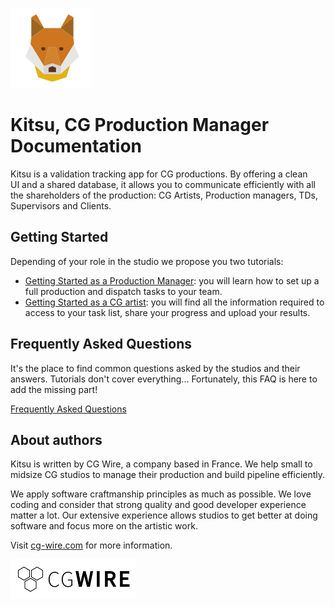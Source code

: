 ![Kitsu Logo](img/kitsu.png)

# Kitsu, CG Production Manager Documentation

Kitsu is a validation tracking app for CG productions. By
offering a clean UI and a shared database, it allows you to communicate
efficiently with all the shareholders of the production: CG Artists,
Production managers, TDs, Supervisors and Clients.

## Getting Started

Depending of your role in the studio we propose you two tutorials:

* [Getting Started as a Production Manager](getting-started-production/README.md#as-a-production-manager): you will learn how to set up a full
  production and dispatch tasks to your team.
* [Getting Started as a CG artist](getting-started-artist/README.md#as-an-artist): you will find all the information required to access
  to your task list, share your progress and upload your results.

## Frequently Asked Questions

It's the place to find common questions asked by the studios and their answers.
Tutorials don't cover everything... Fortunately, this FAQ is here to add the
missing part!

[Frequently Asked Questions](faq/README.md)


## About authors

Kitsu is written by CG Wire, a company based in France. We help small to
midsize CG studios to manage their production and build pipeline efficiently.

We apply software craftmanship principles as much as possible. We love coding
and consider that strong quality and good developer experience matter a lot.
Our extensive experience allows studios to get better at doing software and
focus more on the artistic work.

Visit [cg-wire.com](https://cg-wire.com) for more information.

[![CG Wire Logo](img/cgwire.png)](https://cg-wire.com)

